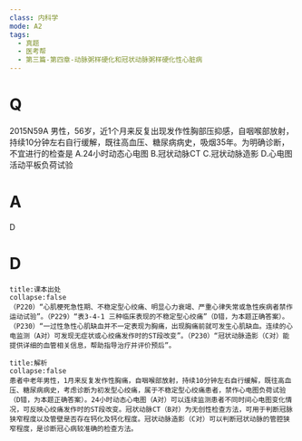 ```yaml
---
class: 内科学
mode: A2
tags:
  - 真题
  - 医考帮
  - 第三篇-第四章-动脉粥样硬化和冠状动脉粥样硬化性心脏病
---
```


# Q
2015N59A 男性，56岁，近1个月来反复出现发作性胸部压抑感，自咽喉部放射，持续10分钟左右自行缓解，既往高血压、糖尿病病史，吸烟35年。为明确诊断，不宜进行的检查是
A.24小时动态心电图
B.冠状动脉CT
C.冠状动脉造影
D.心电图活动平板负荷试验

# A
D
# D
```ad-note
title:课本出处
collapse:false
（P220）“心肌梗死急性期、不稳定型心绞痛、明显心力衰竭、严重心律失常或急性疾病者禁作运动试验”。（P229）“表3-4-1 三种临床表现的不稳定型心绞痛”（D错，为本题正确答案）。（P230）“一过性急性心肌缺血并不一定表现为胸痛，出现胸痛前就可发生心肌缺血。连续的心电监测（A对）可发现无症状或心绞痛发作时的ST段改变”。（P230）“冠状动脉造影（C对）能提供详细的血管相关信息，帮助指导治疗并评价预后”。
```

```ad-summary
title:解析
collapse:false
患者中老年男性，1月来反复发作性胸痛，自咽喉部放射，持续10分钟左右自行缓解，既往高血压、糖尿病病史，考虑诊断为初发型心绞痛，属于不稳定型心绞痛患者，禁作心电图负荷试验（D错，为本题正确答案）。24小时动态心电图（A对）可以连续监测患者不同时间心电图变化情况，可反映心绞痛发作时的ST段改变。冠状动脉CT（B对）为无创性检查方法，可用于判断冠脉狭窄程度以及管壁是否存在钙化及钙化程度。冠状动脉造影（C对）可以判断冠状动脉的管腔狭窄程度，是诊断冠心病较准确的检查方法。
```

